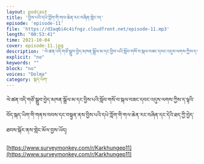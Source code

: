 ```yaml
---
layout: podcast
title: 'བྱིས་པའི་དཔེ་ཀློག་གི་གལ་ཆེན་རང་བཞིན་གླེང་བ།'
episode: 'episode-11'
file: 'https://d3aq6i4c4ifngz.cloudfront.net/episode-11.mp3'
length: "00:53:41"
time: 2021-10-04
cover: episode-11.jpg
description: 'ལེ་ཚན་འདི་གཙོ་སྒྲུབ་བྱེད་མཁན་སྒྲོལ་མ་དང་བྱིས་པའི་སློབ་གསོ་བ་སྐལ་བཟང་དབང་འདུས་ལགས་ཀྱིས་ད་ལྟའི་བོད་སྐད་ཡིག་གི་གནས་བབས་དང་བསྟུན་ནས་བྱིས་པའི་དཔེ་ཀློག་གི་གལ་ཆེན་རང་བཞིན་དང་དེའི་ཐད་ཀྱི་བྱེད་ཐབས་སྐོར་ནས་གླེང་མོལ་བྱས་ཡོད།'
explicit: "no" 
keywords: ""
block: "no" 
voices: "Dolma"
category: སྐད་ཡིག་
---
```

ལེ་ཚན་འདི་གཙོ་སྒྲུབ་བྱེད་མཁན་སྒྲོལ་མ་དང་བྱིས་པའི་སློབ་གསོ་བ་སྐལ་བཟང་དབང་འདུས་ལགས་ཀྱིས་ད་ལྟའི་བོད་སྐད་ཡིག་གི་གནས་བབས་དང་བསྟུན་ནས་བྱིས་པའི་དཔེ་ཀློག་གི་གལ་ཆེན་རང་བཞིན་དང་དེའི་ཐད་ཀྱི་བྱེད་ཐབས་སྐོར་ནས་གླེང་མོལ་བྱས་ཡོད།

 
[https://www.surveymonkey.com/r/Karkhungep11](https://www.surveymonkey.com/r/Karkhungep11)


